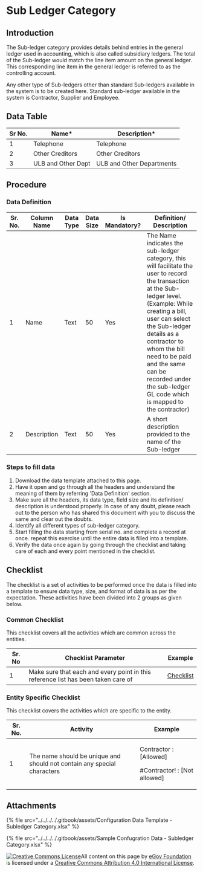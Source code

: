 # Sub Ledger Category

## Introduction <a href="#introduction" id="introduction"></a>

The Sub-ledger category provides details behind entries in the general ledger used in accounting, which is also called subsidiary ledgers. The total of the Sub-ledger would match the line item amount on the general ledger. This corresponding line item in the general ledger is referred to as the controlling account.

Any other type of Sub-ledgers other than standard Sub-ledgers available in the system is to be created here. Standard sub-ledger available in the system is Contractor, Supplier and Employee.

## Data Table <a href="#data-table" id="data-table"></a>

| Sr No. | Name\*             | Description\*             |
| ------ | ------------------ | ------------------------- |
| 1      | Telephone          | Telephone                 |
| 2      | Other Creditors    | Other Creditors           |
| 3      | ULB and Other Dept | ULB and Other Departments |

## Procedure <a href="#procedure" id="procedure"></a>

### Data Definition <a href="#data-definition" id="data-definition"></a>

| Sr. No. | Column Name | Data Type | Data Size | Is Mandatory? | Definition/ Description                                                                                                                                                                                                                                                                                                                            |
| ------- | ----------- | --------- | --------- | ------------- | -------------------------------------------------------------------------------------------------------------------------------------------------------------------------------------------------------------------------------------------------------------------------------------------------------------------------------------------------- |
| 1       | Name        | Text      | 50        | Yes           | The Name indicates the sub-ledger category, this will facilitate the user to record the transaction at the Sub-ledger level. (Example: While creating a bill, user can select the Sub-ledger details as a contractor to whom the bill need to be paid and the same can be recorded under the sub-ledger GL code which is mapped to the contractor) |
| 2       | Description | Text      | 50        | Yes           | A short description provided to the name of the Sub-ledger                                                                                                                                                                                                                                                                                         |

### Steps to fill data <a href="#steps-to-fill-data" id="steps-to-fill-data"></a>

1. Download the data template attached to this page.
2. Have it open and go through all the headers and understand the meaning of them by referring 'Data Definition' section.
3. Make sure all the headers, its data type, field size and its definition/ description is understood properly. In case of any doubt, please reach out to the person who has shared this document with you to discuss the same and clear out the doubts.
4. Identify all different types of sub-ledger category.
5. Start filling the data starting from serial no. and complete a record at once. repeat this exercise until the entire data is filled into a template.
6. Verify the data once again by going through the checklist and taking care of each and every point mentioned in the checklist.

## Checklist <a href="#checklist" id="checklist"></a>

The checklist is a set of activities to be performed once the data is filled into a template to ensure data type, size, and format of data is as per the expectation. These activities have been divided into 2 groups as given below.

### Common Checklist <a href="#common-checklist" id="common-checklist"></a>

This checklist covers all the activities which are common across the entities.

| Sr. No | Checklist Parameter                                                               | Example                                                                                                                      |
| ------ | --------------------------------------------------------------------------------- | ---------------------------------------------------------------------------------------------------------------------------- |
| 1      | Make sure that each and every point in this reference list has been taken care of | ​[Checklist](https://docs.digit.org/configure-digit/configuring-master-data-templates/module-setup/common-config/checklist)​ |

### Entity Specific Checklist <a href="#entity-specific-checklist" id="entity-specific-checklist"></a>

This checklist covers the activities which are specific to the entity.

| Sr. No. | Activity                                                                | Example                                                          |
| ------- | ----------------------------------------------------------------------- | ---------------------------------------------------------------- |
| 1       | The name should be unique and should not contain any special characters | <p>Contractor : [Allowed]</p><p>#Contractor! : [Not allowed]</p> |

## Attachments <a href="#attachments" id="attachments"></a>

{% file src="../../../../.gitbook/assets/Configuration Data Template - Subledger Category.xlsx" %}

{% file src="../../../../.gitbook/assets/Sample Confugration Data - Subledger Category.xlsx" %}

[![Creative Commons License](https://i.creativecommons.org/l/by/4.0/80x15.png)](http://creativecommons.org/licenses/by/4.0/)All content on this page by [eGov Foundation ](https://egov.org.in/)is licensed under a [Creative Commons Attribution 4.0 International License](http://creativecommons.org/licenses/by/4.0/).
